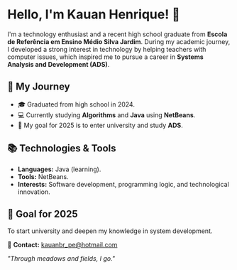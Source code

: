 # Hello, I'm Kauan Henrique! 👋  

I'm a technology enthusiast and a recent high school graduate from **Escola de Referência em Ensino Médio Silva Jardim**. During my academic journey, I developed a strong interest in technology by helping teachers with computer issues, which inspired me to pursue a career in **Systems Analysis and Development (ADS)**.  

## 🚀 My Journey  
- 🎓 Graduated from high school in 2024.  
- 💻 Currently studying **Algorithms** and **Java** using **NetBeans**.  
- 🎯 My goal for 2025 is to enter university and study **ADS**.  

## 📚 Technologies & Tools  
- **Languages:** Java (learning).  
- **Tools:** NetBeans.  
- **Interests:** Software development, programming logic, and technological innovation.  

## 🌱 Goal for 2025  
To start university and deepen my knowledge in system development.  

📩 **Contact:** kauanbr_pe@hotmail.com  

_"Through meadows and fields, I go."_   


